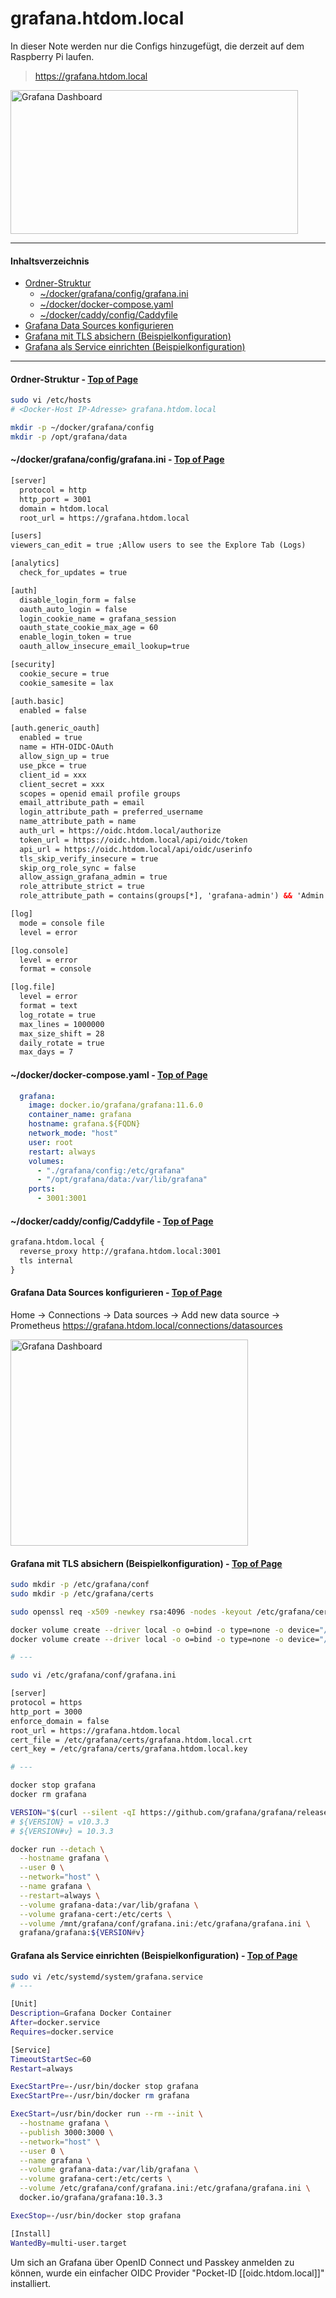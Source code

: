 # grafana.htdom.local 

In dieser Note werden nur die Configs hinzugefügt, die derzeit auf dem Raspberry Pi laufen. 

> https://grafana.htdom.local

<a href="images/grafana_dashboard.jpg" target="_blank"><img src="images/grafana_dashboard.jpg" alt="Grafana Dashboard" title="Grafana Dashboard" width="460" height="230" /></a>

---
#### Inhaltsverzeichnis

* [Ordner-Struktur](#ordner-struktur---top-of-page)
	* [~/docker/grafana/config/grafana.ini](#dockergrafanaconfiggrafanaini---top-of-page)
	* [~/docker/docker-compose.yaml](#dockerdocker-composeyaml---top-of-page)
	* [~/docker/caddy/config/Caddyfile](#dockercaddyconfigcaddyfile---top-of-page)
* [Grafana Data Sources konfigurieren](#grafana-data-sources-konfigurieren---top-of-page)
* [Grafana mit TLS absichern (Beispielkonfiguration)](#grafana-mit-tls-absichern-beispielkonfiguration---top-of-page)
* [Grafana als Service einrichten (Beispielkonfiguration)](#grafana-als-service-einrichten-beispielkonfiguration---top-of-page)
---

#### Ordner-Struktur - [Top of Page](#inhaltsverzeichnis)
```bash
sudo vi /etc/hosts
# <Docker-Host IP-Adresse> grafana.htdom.local

mkdir -p ~/docker/grafana/config
mkdir -p /opt/grafana/data
```

#### ~/docker/grafana/config/grafana.ini - [Top of Page](#inhaltsverzeichnis)
```html
[server]
  protocol = http
  http_port = 3001
  domain = htdom.local
  root_url = https://grafana.htdom.local

[users]
viewers_can_edit = true ;Allow users to see the Explore Tab (Logs)

[analytics]
  check_for_updates = true

[auth]
  disable_login_form = false
  oauth_auto_login = false
  login_cookie_name = grafana_session
  oauth_state_cookie_max_age = 60
  enable_login_token = true
  oauth_allow_insecure_email_lookup=true

[security]
  cookie_secure = true
  cookie_samesite = lax

[auth.basic]
  enabled = false

[auth.generic_oauth]
  enabled = true
  name = HTH-OIDC-OAuth
  allow_sign_up = true
  use_pkce = true
  client_id = xxx
  client_secret = xxx
  scopes = openid email profile groups
  email_attribute_path = email
  login_attribute_path = preferred_username
  name_attribute_path = name
  auth_url = https://oidc.htdom.local/authorize
  token_url = https://oidc.htdom.local/api/oidc/token
  api_url = https://oidc.htdom.local/api/oidc/userinfo
  tls_skip_verify_insecure = true
  skip_org_role_sync = false
  allow_assign_grafana_admin = true
  role_attribute_strict = true
  role_attribute_path = contains(groups[*], 'grafana-admin') && 'Admin' || contains(groups[*], 'grafana-editor') && 'Editor' || 'Viewer'

[log]
  mode = console file
  level = error

[log.console]
  level = error
  format = console

[log.file]
  level = error
  format = text
  log_rotate = true
  max_lines = 1000000
  max_size_shift = 28
  daily_rotate = true
  max_days = 7
```

#### ~/docker/docker-compose.yaml - [Top of Page](#inhaltsverzeichnis)
```yaml
  grafana:
    image: docker.io/grafana/grafana:11.6.0
    container_name: grafana
    hostname: grafana.${FQDN}
    network_mode: "host"
    user: root
    restart: always
    volumes:
      - "./grafana/config:/etc/grafana"
      - "/opt/grafana/data:/var/lib/grafana"
    ports:
      - 3001:3001
```

#### ~/docker/caddy/config/Caddyfile - [Top of Page](#inhaltsverzeichnis)
```html
grafana.htdom.local {
  reverse_proxy http://grafana.htdom.local:3001
  tls internal
}
```

#### Grafana Data Sources konfigurieren - [Top of Page](#inhaltsverzeichnis)
Home -> Connections -> Data sources -> Add new data source -> Prometheus
https://grafana.htdom.local/connections/datasources

<a href="images/grafana.png" target="_blank"><img src="images/grafana.png" alt="Grafana Dashboard" title="Grafana Dashboard" width="380" height="330" /></a>

#### Grafana mit TLS absichern (Beispielkonfiguration) - [Top of Page](#inhaltsverzeichnis)
```bash
sudo mkdir -p /etc/grafana/conf
sudo mkdir -p /etc/grafana/certs

sudo openssl req -x509 -newkey rsa:4096 -nodes -keyout /etc/grafana/certs/grafana.htdom.local.key -out /etc/grafana/certs/grafana.htdom.local

docker volume create --driver local -o o=bind -o type=none -o device="/etc/grafana/certs" grafana-cert
docker volume create --driver local -o o=bind -o type=none -o device="/etc/grafana/conf" grafana-data

# ---

sudo vi /etc/grafana/conf/grafana.ini

[server]
protocol = https
http_port = 3000
enforce_domain = false
root_url = https://grafana.htdom.local
cert_file = /etc/grafana/certs/grafana.htdom.local.crt
cert_key = /etc/grafana/certs/grafana.htdom.local.key

# ---

docker stop grafana
docker rm grafana

VERSION="$(curl --silent -qI https://github.com/grafana/grafana/releases/latest | awk -F '/' '/^location/ {print  substr($NF, 1, length($NF)-1)}')"
# ${VERSION} = v10.3.3
# ${VERSION#v} = 10.3.3

docker run --detach \
  --hostname grafana \
  --user 0 \
  --network="host" \
  --name grafana \
  --restart=always \
  --volume grafana-data:/var/lib/grafana \
  --volume grafana-cert:/etc/certs \
  --volume /mnt/grafana/conf/grafana.ini:/etc/grafana/grafana.ini \
  grafana/grafana:${VERSION#v}
```

#### Grafana als Service einrichten (Beispielkonfiguration) - [Top of Page](#inhaltsverzeichnis)
```bash
sudo vi /etc/systemd/system/grafana.service
# ---

[Unit]
Description=Grafana Docker Container
After=docker.service
Requires=docker.service

[Service]
TimeoutStartSec=60
Restart=always

ExecStartPre=-/usr/bin/docker stop grafana
ExecStartPre=-/usr/bin/docker rm grafana

ExecStart=/usr/bin/docker run --rm --init \
  --hostname grafana \
  --publish 3000:3000 \
  --network="host" \
  --user 0 \
  --name grafana \
  --volume grafana-data:/var/lib/grafana \
  --volume grafana-cert:/etc/certs \
  --volume /etc/grafana/conf/grafana.ini:/etc/grafana/grafana.ini \
  docker.io/grafana/grafana:10.3.3

ExecStop=-/usr/bin/docker stop grafana

[Install]
WantedBy=multi-user.target
```

Um sich an Grafana über OpenID Connect und Passkey anmelden zu können, wurde ein einfacher OIDC Provider "Pocket-ID [[oidc.htdom.local]]" installiert.
